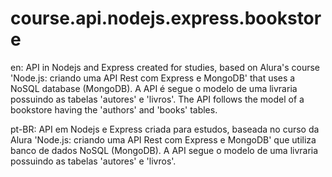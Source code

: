 # course.api.nodejs.express.bookstore

en: API in Nodejs and Express created for studies, based on Alura's course 'Node.js: criando uma API Rest com Express e MongoDB' that uses a NoSQL database (MongoDB).   A API é segue o modelo de uma livraria possuindo as tabelas 'autores' e 'livros'. The API follows the model of a bookstore having the 'authors' and 'books' tables.

pt-BR: API em Nodejs e Express criada para estudos, baseada no curso da Alura 'Node.js: criando uma API Rest com Express e MongoDB' que utiliza banco de dados NoSQL (MongoDB).   A API segue o modelo de uma livraria possuindo as tabelas 'autores' e 'livros'.
